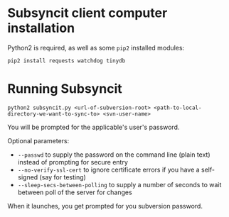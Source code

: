 # Subsyncit client computer installation

Python2 is required, as well as some `pip2` installed modules:

```
pip2 install requests watchdog tinydb
```

# Running Subsyncit

```
python2 subsyncit.py <url-of-subversion-root> <path-to-local-directory-we-want-to-sync-to> <svn-user-name>
```

You will be prompted for the applicable's user's password.

Optional parameters:

* `--passwd` to supply the password on the command line (plain text) instead of prompting for secure entry
* `--no-verify-ssl-cert` to ignore certificate errors if you have a self-signed (say for testing)
* `--sleep-secs-between-polling` to supply a number of seconds to wait between poll of the server for changes

When it launches, you get prompted for you subversion password.
